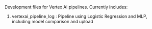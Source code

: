 Development files for Vertex AI pipelines. Currently includes:
1. vertexai_pipeline_log : Pipeline using Logistic Regression and MLP, including model comparison and upload
